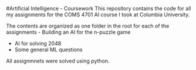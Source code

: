 #Artificial Intelligence - Coursework
This repository contains the code for all my assignments for the COMS 4701 AI course I took at Columbia University.

The contents are organized as one folder in the root for each of the assignments - Building an AI for the n-puzzle game
 - AI for solving 2048
 - Some general ML questions

All assignmnets were solved using python.
